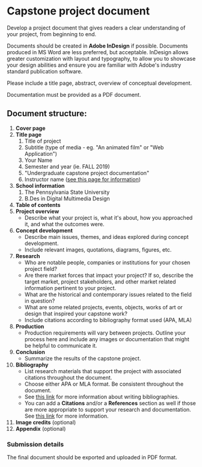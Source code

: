 # Capstone project document

Develop a project document that gives readers a clear understanding of your project, from beginning to end. 

Documents should be created in **Adobe InDesign** if possible. Documents produced in MS Word are less preferred, but acceptable. InDesign allows greater customization with layout and typography, to allow you to showcase your design abilities and ensure you are familiar with Adobe's industry standard publication software.

Please include a title page, abstract, overview of conceptual development. 

Documentation must be provided as a PDF document.

## Document structure:

1. **Cover page**
2. **Title page**
   1. Title of project
   2. Subtitle \(type of media - eg. "An animated film" or "Web Application"\)
   3. Your Name
   4. Semester and year \(ie. FALL 2019\)
   5. "Undergraduate capstone project documentation"
   6. Instructor name \([see this page for information](/instructor.md)\)
3. **School information**
   1. The Pennsylvania State University
   2. B.Des in Digital Multimedia Design
4. **Table of contents**
5. **Project overview**
   * Describe what your project is, what it's about, how you approached it, and what the outcomes were.
6. **Concept development**
   * Describe main issues, themes, and ideas explored during concept development.
   * Include relevant images, quotations, diagrams, figures, etc.
7. **Research**
   * Who are notable people, companies or institutions for your chosen project field?
   * Are there market forces that impact your project? If so, describe the target market, project stakeholders, and other market related information pertinent to your project.
   * What are the historical and contemporary issues related to the field in question?
   * What are some related projects, events, objects, works of art or design that inspired your capstone work?
   * Include citations according to bibliography format used \(APA, MLA\)
8. **Production**
   * Production requirements will vary between projects. Outline your process here and include any images or documentation that might be helpful to communicate it.
9. **Conclusion**
   * Summarize the results of the capstone project. 
10. **Bibliography**
    * List research materials that support the project with associated citations throughout the document.
    * Choose either APA or MLA format. Be consistent throughout the document.
    * See [this link](https://www.bibliography.com/how-to/how-to-write-a-bibliography-for-a-school-project/) for more information about writing bibliographies.
    * You can add a **Citations** and/or a **References** section as well if those are more appropriate to support your research and documentation. See [this link](https://www.bibliography.com/how-to/difference-between-citations-and-references/) for more information.
11. **Image credits** \(optional\)
12. **Appendix** \(optional\)

### Submission details

The final document should be exported and uploaded in PDF format.


